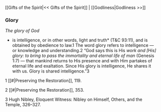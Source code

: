 [[Gifts of the Spirit|<< Gifts of the Spirit]]  |  [[Godliness|Godliness >>]]

### Glory

*The glory of God*
* is intelligence, or in other words, light and truth* (T&C 93:11), and is obtained by obedience to law.1 The word glory refers to intelligence — or knowledge and understanding.2 “God says this is His *work and [His] glory: to bring to pass the immortality and eternal life of man* (Genesis 1:7) — that mankind returns to His presence and with Him partakes of eternal life and exaltation. Since His glory is intelligence, He shares it with us. Glory is shared intelligence.”3



1
[[#|Preserving the Restoration]], 119.


2
[[#|Preserving the Restoration]], 353.


3 Hugh Nibley, Eloquent Witness: Nibley on Himself, Others, and the Temple, 326–327.
